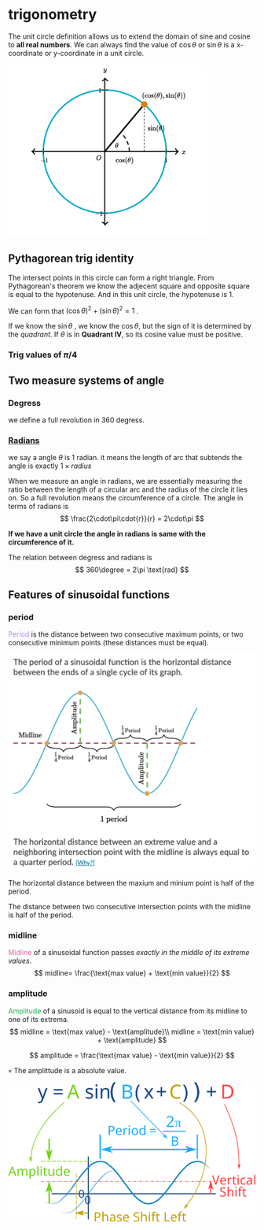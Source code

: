 # trigonometry

The unit circle definition allows us to extend the domain of sine and cosine to **all real numbers**.  We can always find the value of $\cos\theta$ or $\sin\theta$ is a x-coordinate or y-coordinate in a unit circle.



<img src="./assets/image-20230607164927524.png" alt="image-20230607164927524" style="zoom:50%;" />

## Pythagorean trig identity

The intersect points in this circle can form a right triangle. From Pythagorean's theorem we know the adjecent square  and opposite square is equal to the hypotenuse. And in this unit circle, the hypotenuse is 1. 

We can form that $(\cos\theta)^2 + (\sin\theta)^2 = 1$ .

If we know the $\sin\theta$ , we know the $\cos\theta$, but the sign of it is determined by the *quadrant*. If $\theta$ is in **Quadrant IV**, so its cosine value must be positive. 



### Trig values of $\pi/4$





## Two measure systems of angle

### Degress

we define a full revolution in 360 degress.

### [Radians](https://en.wikipedia.org/wiki/Radian)

we say a angle $\theta$ is 1 radian. it means the length of arc that subtends the angle is exactly $1\times radius$

When we measure an angle in radians, we are essentially measuring the ratio between the length of a circular arc and the radius of the circle it lies on. So a full revolution means the circumference of a circle. The angle in terms of radians is 
$$
\frac{2\cdot\pi\cdot{r}}{r} = 2\cdot\pi
$$

**If we have a unit circle the angle in radians is same with the circumference of it.**

The relation between degress and radians is 
$$
360\degree = 2\pi \text{rad}
$$





## Features of sinusoidal functions

### period

<span style="color:#aa87ff;">Period</span> is the distance between two consecutive maximum points, or two consecutive minimum points (these distances must be equal).

<img src="./assets/image-20230607231914038.png" alt="image-20230607231914038" style="zoom:50%;" />

The horizontal distance between the maxium and minium point is half of the period.  

The distance between two consecutive intersection points with the midline is half of the period.  



### midline

<span style="color:#ed5fa6;">Midline</span> of a sinusoidal function passes *exactly in the middle of its extreme values*.  
$$
midline= \frac{\text{max value} + \text{min value}}{2}
$$

### amplitude

<span style="color:#1fab54;">Amplitude</span> of a sinusoid is equal to the vertical distance from its midline to one of its extrema.  
$$
midline = \text{max value} - \text{amplitude}\\
midline = \text{min value} + \text{amplitude}
$$



$$
amplitude = \frac{\text{max value} - \text{min value}}{2}
$$



:skull: The amplittude is a absolute value.



<img src="./assets/a-sin-bxcd.svg" alt="a-sin-bxcd" style="zoom: 200%;" />
